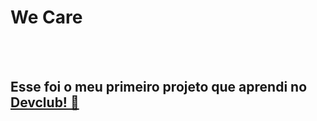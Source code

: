 <h1>We Care</h1>
<br>
<br>
<h2>Esse foi o meu primeiro projeto que aprendi no <a href="https://www.rodolfomori.com.br/devclub">Devclub!  🚀</a></h2> 
